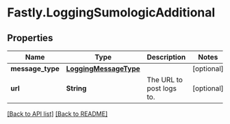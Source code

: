 # Fastly.LoggingSumologicAdditional

## Properties

Name | Type | Description | Notes
------------ | ------------- | ------------- | -------------
**message_type** | [**LoggingMessageType**](LoggingMessageType.md) |  | [optional] 
**url** | **String** | The URL to post logs to. | [optional] 


[[Back to API list]](../../README.md#endpoints) [[Back to README]](../../README.md)
